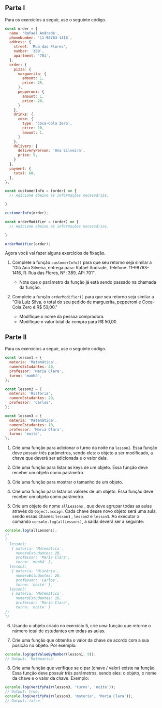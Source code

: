 ## Parte I
Para os exercícios a seguir, use o seguinte código.
```js
const order = {
  name: 'Rafael Andrade',
  phoneNumber: '11-98763-1416',
  address: {
    street: 'Rua das Flores',
    number: '389',
    apartment: '701',
  },
  order: {
    pizza: {
      marguerita: {
        amount: 1,
        price: 25,
      },
      pepperoni: {
        amount: 1,
        price: 20,
      }
    },
    drinks: {
      coke: {
        type: 'Coca-Cola Zero',
        price: 10,
        amount: 1,
      }
    },
    delivery: {
      deliveryPerson: 'Ana Silveira',
      price: 5,
    }
  },
  payment: {
    total: 60,
  },
};

const customerInfo = (order) => {
  // Adicione abaixo as informações necessárias.

}

customerInfo(order);

const orderModifier = (order) => {
  // Adicione abaixo as informações necessárias.

}

orderModifier(order);
```

Agora você vai fazer alguns exercícios de fixação.
1. Complete a função `customerInfo()` para que seu retorno seja similar a "Olá Ana Silveira, entrega para: Rafael Andrade, Telefone: 11-98763-1416, R. Rua das Flores, Nº: 389, AP: 701".
    - Note que o parâmetro da função já está sendo passado na chamada da função.

2. Complete a função `orderModifier()` para que seu retorno seja similar a "Olá Luiz Silva, o total do seu pedido de marguerita, pepperoni e Coca-Cola Zero é R$ 50,00."
    - Modifique o nome da pessoa compradora.
    - Modifique o valor total da compra para R$ 50,00.

## Parte II
Para os exercícios a seguir, use o seguinte código.
```js
const lesson1 = {
  materia: 'Matemática',
  numeroEstudantes: 20,
  professor: 'Maria Clara',
  turno: 'manhã',
};

const lesson2 = {
  materia: 'História',
  numeroEstudantes: 20,
  professor: 'Carlos',
};

const lesson3 = {
  materia: 'Matemática',
  numeroEstudantes: 10,
  professor: 'Maria Clara',
  turno: 'noite',
};
```

1. Crie uma função para adicionar o turno da noite na `lesson2`. Essa função deve possuir três parâmetros, sendo eles: o objeto a ser modificado, a chave que deverá ser adicionada e o valor dela.

2. Crie uma função para listar as keys de um objeto. Essa função deve receber um objeto como parâmetro.

3. Crie uma função para mostrar o tamanho de um objeto.

4. Crie uma função para listar os valores de um objeto. Essa função deve receber um objeto como parâmetro.

5. Crie um objeto de nome `allLessons` , que deve agrupar todas as aulas através do `Object.assign`. Cada chave desse novo objeto será uma aula, sendo essas chaves: `lesson1` , `lesson2` e `lesson3`. Ao executar o comando `console.log(allLessons)`, a saída deverá ser a seguinte:
```js
console.log(allLessons);
/*
{
  lesson1:
   { materia: 'Matemática',
     numeroEstudantes: 20,
     professor: 'Maria Clara',
     turno: 'manhã' },
  lesson2:
   { materia: 'História',
     numeroEstudantes: 20,
     professor: 'Carlos',
     turno: 'noite' },
  lesson3:
   { materia: 'Matemática',
     numeroEstudantes: 10,
     professor: 'Maria Clara',
     turno: 'noite' }
};
*/
```

6. Usando o objeto criado no exercício 5, crie uma função que retorne o número total de estudantes em todas as aulas.

7. Crie uma função que obtenha o valor da chave de acordo com a sua posição no objeto. Por exemplo:
```js
console.log(getValueByNumber(lesson1, 0));
// Output: 'Matématica'
```

8. Crie uma função que verifique se o par (chave / valor) existe na função. Essa função deve possuir três parâmetros, sendo eles: o objeto, o nome da chave e o valor da chave. Exemplo:
```js
console.log(verifyPair(lesson3, 'turno', 'noite'));
// Output: true,
console.log(verifyPair(lesson3, 'materia', 'Maria Clara'));
// Output: false
```